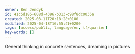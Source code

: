 ```yaml
---
owner: Ben Jendyk
id: 41c5d185-608d-4396-b313-c98f8dc0035a
created: 2025-03-11T20:18:28+0100
modified: 2025-04-18T16:55:41+0200
tags: [access/public, language/en, tf/quarter]
key-words: []
---
```


General thinking in concrete sentences, dreaming in pictures 